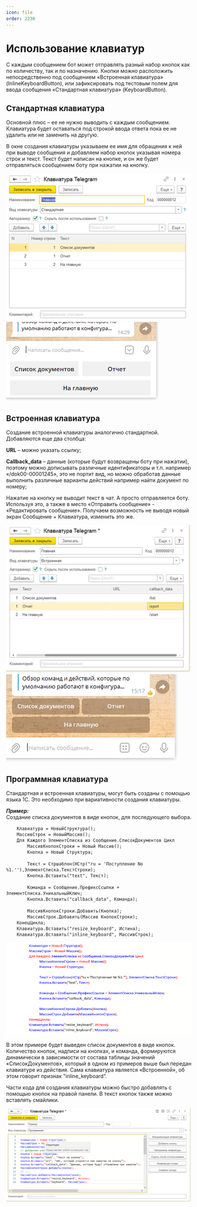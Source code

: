 ```yaml
---
icon: file   
order: 2230
---
```


# Использование клавиатур

С каждым сообщением бот может отправлять разный набор кнопок как по количеству, так и по назначению. Кнопки можно расположить непосредственно под сообщением «Встроенная клавиатура» (InlineKeyboardButton), или зафиксировать под тестовым полем для ввода сообщения «Стандартная клавиатура» (KeyboardButton).

## Стандартная клавиатура

Основной плюс – ее не нужно выводить с каждым сообщением. Клавиатура будет оставаться под строкой ввода ответа пока ее не удалить или не заменить на другую.

В окне создания клавиатуры указываем ее имя для обращения к ней при выводе сообщения и добавляем набор кнопок указывая номера строк и текст. Текст будет написан на кнопке, и он же будет отправляться сообщением боту при нажатии на кнопку.

![Клавиатура телеграмм](static/01_ИспользованиеКлавиатур.png)
![Приложение телеграмм](static/02_ИспользованиеКлавиатур.png)

## Встроенная клавиатура
Создание встроенной клавиатуры аналогично стандартной. Добавляются еще два столбца:

**URL** – можно указать ссылку;

**Callback_data** – данные (которые будут возвращены боту при нажатии), поэтому можно дописывать различные идентификаторы и т.п. например «/dok00-00001245», это не портит вид, но можно обработав данные выполнить различные варианты действий например найти документ по номеру;


Нажатие на кнопку не выводит текст в чат. А просто отправляется боту. Используя это, а также в место «Отправить сообщение» - «Редактировать сообщение». Получаем возможность не выводя новый экран Сообщение + Клавиатура, изменить это же.

![Клавиатура телеграмм](static/03_ИспользованиеКлавиатур.png)
![Приложение телеграмм](static/04_ИспользованиеКлавиатур.png)

## Программная клавиатура
Стандартная и встроенная клавиатуры, могут быть созданы с помощью языка 1С. Это необходимо при вариативности создания клавиатуры.

***Пример:***  
 Создание списка документов в виде кнопок, для последующего выбора.

```1c
    Клавиатура = НовыйСтруктура();
    МассивСтрок = НовыйМассив();
    Для Каждого ЭлементСписка из Сообщение.СписокДокументов Цикл
        МассивКнопокСтроки = Новый Массив();
        Кнопка = Новый Структура;

        Текст = Стршаблон(НСтр("ru = 'Поступление No %1.''),ЭлементСписка.ТекстСтроки); 
        Кнопка.Вставить("text", Текст);

        Команда = Сообщение.ПрефиксСсылки + ЭлементСписка.УникальныйКлюч;
        Кнопка.Вставить("callback_data", Команда);

        МассивКнопокСтроки.Добавить(Кнопка);
        МассивСтрок.Добавить(Массив КнопокСтроки); 
    КонецЦикла;
    Клавиатура.Вставить("resize_keyboard", Истина);
    Клавиатура.Вставить("inline_keyboard", МассивСтрок);

```
![Пример создания списка](static/05_ИспользованиеКлавиатур.png)

 В этом примере будет выведен список документов в виде кнопок. Количество кнопок, надписи на кнопках, и команда, формируются динамически в зависимости от состава таблицы значений «СписокДокументов», который в одном из примеров выше был передан клавиатуре из действия.  Сама клавиатура является «Встроенной», об этом говорит признак "inline_keyboard".

Части кода для создания клавиатуры можно быстро добавлять с помощью кнопок на правой панели. В текст кнопок также можно вставлять смайлики.  

 ![Код встроенного языка](static/06_ИспользованиеКлавиатур.png)